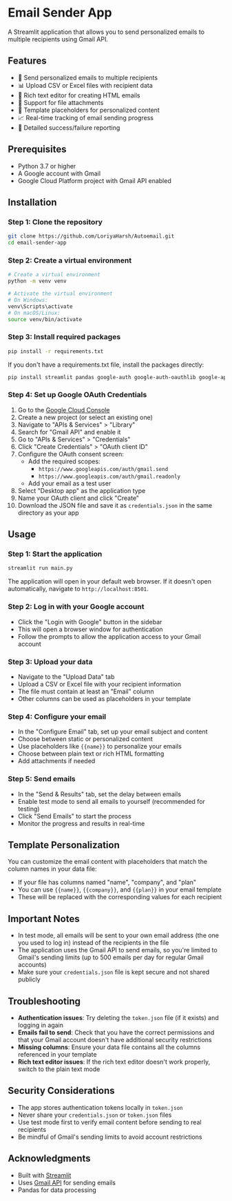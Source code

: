 # Email Sender App

A Streamlit application that allows you to send personalized emails to multiple recipients using Gmail API.

## Features

- 📧 Send personalized emails to multiple recipients
- 📊 Upload CSV or Excel files with recipient data
- 🎨 Rich text editor for creating HTML emails
- 📎 Support for file attachments
- 🔄 Template placeholders for personalized content
- 📈 Real-time tracking of email sending progress
- 📝 Detailed success/failure reporting

## Prerequisites

- Python 3.7 or higher
- A Google account with Gmail
- Google Cloud Platform project with Gmail API enabled

## Installation

### Step 1: Clone the repository

```bash
git clone https://github.com/LoriyaHarsh/Autoemail.git
cd email-sender-app
```

### Step 2: Create a virtual environment

```bash
# Create a virtual environment
python -m venv venv

# Activate the virtual environment
# On Windows:
venv\Scripts\activate
# On macOS/Linux:
source venv/bin/activate
```

### Step 3: Install required packages

```bash
pip install -r requirements.txt
```

If you don't have a requirements.txt file, install the packages directly:

```bash
pip install streamlit pandas google-auth google-auth-oauthlib google-api-python-client pillow
```

### Step 4: Set up Google OAuth Credentials

1. Go to the [Google Cloud Console](https://console.cloud.google.com/)
2. Create a new project (or select an existing one)
3. Navigate to "APIs & Services" > "Library"
4. Search for "Gmail API" and enable it
5. Go to "APIs & Services" > "Credentials"
6. Click "Create Credentials" > "OAuth client ID"
7. Configure the OAuth consent screen:
   - Add the required scopes:
     - `https://www.googleapis.com/auth/gmail.send`
     - `https://www.googleapis.com/auth/gmail.readonly`
   - Add your email as a test user
8. Select "Desktop app" as the application type
9. Name your OAuth client and click "Create"
10. Download the JSON file and save it as `credentials.json` in the same directory as your app

## Usage

### Step 1: Start the application

```bash
streamlit run main.py
```

The application will open in your default web browser. If it doesn't open automatically, navigate to `http://localhost:8501`.

### Step 2: Log in with your Google account

- Click the "Login with Google" button in the sidebar
- This will open a browser window for authentication
- Follow the prompts to allow the application access to your Gmail account

### Step 3: Upload your data

- Navigate to the "Upload Data" tab
- Upload a CSV or Excel file with your recipient information
- The file must contain at least an "Email" column
- Other columns can be used as placeholders in your template

### Step 4: Configure your email

- In the "Configure Email" tab, set up your email subject and content
- Choose between static or personalized content
- Use placeholders like `{{name}}` to personalize your emails
- Choose between plain text or rich HTML formatting
- Add attachments if needed

### Step 5: Send emails

- In the "Send & Results" tab, set the delay between emails
- Enable test mode to send all emails to yourself (recommended for testing)
- Click "Send Emails" to start the process
- Monitor the progress and results in real-time

## Template Personalization

You can customize the email content with placeholders that match the column names in your data file:

- If your file has columns named "name", "company", and "plan"
- You can use `{{name}}`, `{{company}}`, and `{{plan}}` in your email template
- These will be replaced with the corresponding values for each recipient

## Important Notes

- In test mode, all emails will be sent to your own email address (the one you used to log in) instead of the recipients in the file
- The application uses the Gmail API to send emails, so you're limited to Gmail's sending limits (up to 500 emails per day for regular Gmail accounts)
- Make sure your `credentials.json` file is kept secure and not shared publicly

## Troubleshooting

- **Authentication issues**: Try deleting the `token.json` file (if it exists) and logging in again
- **Emails fail to send**: Check that you have the correct permissions and that your Gmail account doesn't have additional security restrictions
- **Missing columns**: Ensure your data file contains all the columns referenced in your template
- **Rich text editor issues**: If the rich text editor doesn't work properly, switch to the plain text mode

## Security Considerations

- The app stores authentication tokens locally in `token.json`
- Never share your `credentials.json` or `token.json` files
- Use test mode first to verify email content before sending to real recipients
- Be mindful of Gmail's sending limits to avoid account restrictions

## Acknowledgments

- Built with [Streamlit](https://streamlit.io/)
- Uses [Gmail API](https://developers.google.com/gmail/api) for sending emails
- Pandas for data processing
